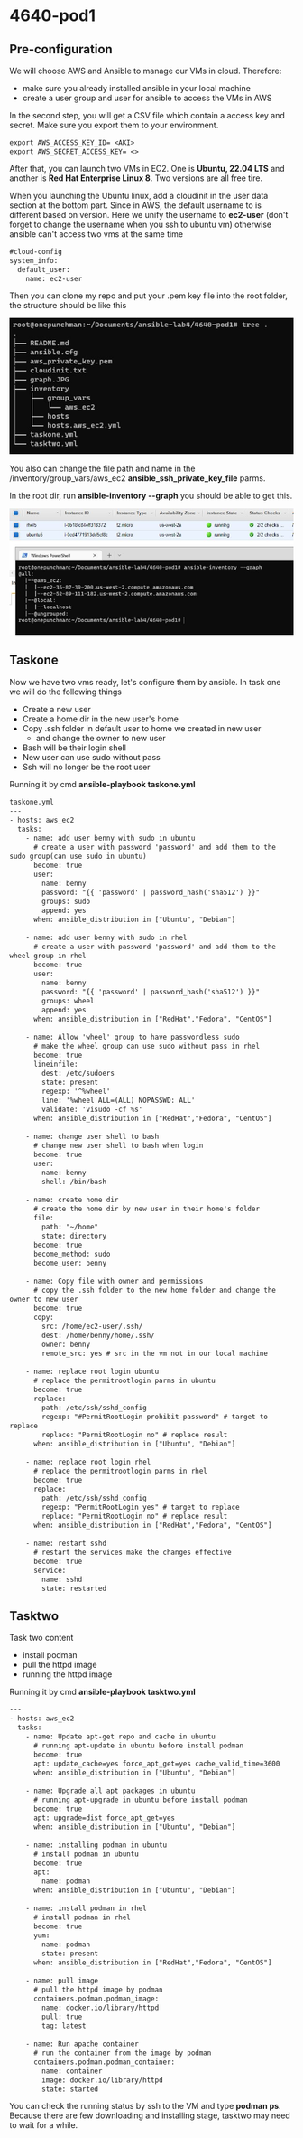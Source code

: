 # 4640-pod1

## Pre-configuration

We will choose AWS and Ansible to manage our VMs in cloud. Therefore:
- make sure you already installed ansible in your local machine 
- create a user group and user for ansible to access the VMs in AWS

In the second step, you will get a CSV file which contain a access key and secret. Make sure you export them to your environment.

```
export AWS_ACCESS_KEY_ID= <AKI>
export AWS_SECRET_ACCESS_KEY= <>
```

After that, you can launch two VMs in EC2. One is **Ubuntu, 22.04 LTS** and another is **Red Hat Enterprise Linux 8**. Two versions are all free tire. 

When you launching the Ubuntu linux, add a cloudinit in the user data section at the bottom part. Since in AWS, the default username to is different based on version. Here we unify the username to **ec2-user** (don't forget to change the username when you ssh to ubuntu vm) otherwise ansible can't access two vms at the same time

```
#cloud-config
system_info:
  default_user:
    name: ec2-user
```
Then you can clone my repo and put your .pem key file into the root folder, the structure should be like this

![image](./tree.JPG)

You also can change the file path and name in the /inventory/group_vars/aws_ec2 **ansible_ssh_private_key_file** parms.

In the root dir, run **ansible-inventory --graph** you should be able to get this. 

![image](./graph.JPG)

## Taskone

Now we have two vms ready, let's configure them by ansible. In task one we will do the following things
- Create a new user
- Create a home dir in the new user's home
- Copy .ssh folder in default user to home we created in new user
    * and change the owner to new user
- Bash will be their login shell
- New user can use sudo without pass
- Ssh will no longer be the root user

Running it by cmd **ansible-playbook taskone.yml**
```
taskone.yml
---
- hosts: aws_ec2
  tasks:
    - name: add user benny with sudo in ubuntu
      # create a user with password 'password' and add them to the sudo group(can use sudo in ubuntu)
      become: true
      user:
        name: benny
        password: "{{ 'password' | password_hash('sha512') }}"
        groups: sudo
        append: yes
      when: ansible_distribution in ["Ubuntu", "Debian"]

    - name: add user benny with sudo in rhel
      # create a user with password 'password' and add them to the wheel group in rhel
      become: true
      user:
        name: benny
        password: "{{ 'password' | password_hash('sha512') }}"
        groups: wheel
        append: yes
      when: ansible_distribution in ["RedHat","Fedora", "CentOS"]

    - name: Allow 'wheel' group to have passwordless sudo
      # make the wheel group can use sudo without pass in rhel
      become: true
      lineinfile:
        dest: /etc/sudoers
        state: present
        regexp: '^%wheel'
        line: '%wheel ALL=(ALL) NOPASSWD: ALL'
        validate: 'visudo -cf %s'
      when: ansible_distribution in ["RedHat","Fedora", "CentOS"]

    - name: change user shell to bash
      # change new user shell to bash when login
      become: true
      user:
        name: benny
        shell: /bin/bash

    - name: create home dir
      # create the home dir by new user in their home's folder
      file:
        path: "~/home"
        state: directory
      become: true
      become_method: sudo
      become_user: benny

    - name: Copy file with owner and permissions
      # copy the .ssh folder to the new home folder and change the owner to new user
      become: true
      copy:
        src: /home/ec2-user/.ssh/
        dest: /home/benny/home/.ssh/
        owner: benny
        remote_src: yes # src in the vm not in our local machine

    - name: replace root login ubuntu
      # replace the permitrootlogin parms in ubuntu
      become: true
      replace:
        path: /etc/ssh/sshd_config
        regexp: "#PermitRootLogin prohibit-password" # target to replace
        replace: "PermitRootLogin no" # replace result
      when: ansible_distribution in ["Ubuntu", "Debian"]

    - name: replace root login rhel
      # replace the permitrootlogin parms in rhel
      become: true
      replace:
        path: /etc/ssh/sshd_config
        regexp: "PermitRootLogin yes" # target to replace
        replace: "PermitRootLogin no" # replace result
      when: ansible_distribution in ["RedHat","Fedora", "CentOS"]
      
    - name: restart sshd
      # restart the services make the changes effective
      become: true
      service:
        name: sshd
        state: restarted
```

## Tasktwo

Task two content
- install podman
- pull the httpd image
- running the httpd image

Running it by cmd **ansible-playbook tasktwo.yml**

```
---
- hosts: aws_ec2
  tasks:
    - name: Update apt-get repo and cache in ubuntu
      # running apt-update in ubuntu before install podman
      become: true
      apt: update_cache=yes force_apt_get=yes cache_valid_time=3600
      when: ansible_distribution in ["Ubuntu", "Debian"]
      
    - name: Upgrade all apt packages in ubuntu
      # running apt-upgrade in ubuntu before install podman
      become: true
      apt: upgrade=dist force_apt_get=yes
      when: ansible_distribution in ["Ubuntu", "Debian"]
      
    - name: installing podman in ubuntu
      # install podman in ubuntu
      become: true
      apt:
        name: podman
      when: ansible_distribution in ["Ubuntu", "Debian"]

    - name: install podman in rhel
      # install podman in rhel
      become: true
      yum:
        name: podman
        state: present
      when: ansible_distribution in ["RedHat","Fedora", "CentOS"]

    - name: pull image
      # pull the httpd image by podman
      containers.podman.podman_image:
        name: docker.io/library/httpd
        pull: true
        tag: latest

    - name: Run apache container
      # run the container from the image by podman
      containers.podman.podman_container:
        name: container
        image: docker.io/library/httpd
        state: started
```

You can check the running status by ssh to the VM and type **podman ps**. Because there are few downloading and installing stage, tasktwo may need to wait for a while.